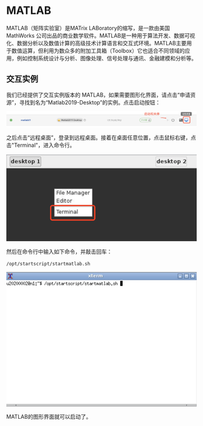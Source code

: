 # MATLAB

MATLAB（矩阵实验室）是MATrix LABoratory的缩写，是一款由美国 MathWorks 公司出品的商业数学软件。MATLAB是一种用于算法开发、数据可视化、数据分析以及数值计算的高级技术计算语言和交互式环境。MATLAB主要用于数值运算，但利用为数众多的附加工具箱（Toolbox）它也适合不同领域的应用，例如控制系统设计与分析、图像处理、信号处理与通讯、金融建模和分析等。

## 交互实例

我们已经提供了交互实例版本的 MATLAB，如果需要图形化界面，请点击“申请资源”，寻找到名为“Matlab2019-Desktop”的实例。点击启动按钮：

![启动图形化界面的MATLAB](./images/../../images/matlab_start.png)

之后点击“远程桌面”，登录到远程桌面。接着在桌面任意位置，点击鼠标右键，点击"Terminal"，进入命令行。

![远程桌面邮件点击Terminal](./images/../../images/matlab_terminal.png)

然后在命令行中输入如下命令，并敲击回车：

```bash
/opt/startscript/startmatlab.sh
```

![在Terminal中输入命令启动MATLAB](./images/../../images/matlab_startscript.png)

MATLAB的图形界面就可以启动了。